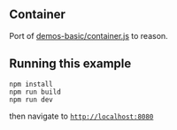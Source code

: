 ## Container

Port of [demos-basic/container.js](https://pixijs.io/examples/#/demos-basic/container.js) to reason.

## Running this example

```
npm install
npm run build
npm run dev
```

then navigate to [`http://localhost:8080`](http://localhost:8080/)